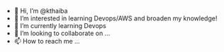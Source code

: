 - 👋 Hi, I’m @kthaiba
- 👀 I’m interested in learning Devops/AWS and broaden my knowledge!
- 🌱 I’m currently learning Devops
- 💞️ I’m looking to collaborate on ...
- 📫 How to reach me ...

<!---
kthaiba/kthaiba is a ✨ special ✨ repository because its `README.md` (this file) appears on your GitHub profile.
You can click the Preview link to take a look at your changes.
--->
